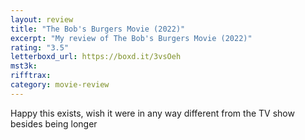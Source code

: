 ```yaml
---
layout: review
title: "The Bob's Burgers Movie (2022)"
excerpt: "My review of The Bob's Burgers Movie (2022)"
rating: "3.5"
letterboxd_url: https://boxd.it/3vsOeh
mst3k:
rifftrax:
category: movie-review
---
```


Happy this exists, wish it were in any way different from the TV show besides being longer
